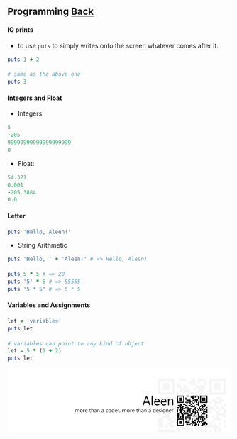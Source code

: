## Programming [Back](./../ruby.md)

#### IO prints

- to use `puts` to simply writes onto the screen whatever comes after it.

```rb
puts 1 + 2 

# same as the above one
puts 3
```

#### Integers and Float

- Integers:

```rb
5
-205
99999999999999999999
0
```

- Float:

```rb
54.321
0.001
-205.3884
0.0
```

#### Letter

```rb
puts 'Hello, Aleen!'
```

- String Arithmetic

```rb
puts 'Hello, ' + 'Aleen!' # => Hello, Aleen!

puts 5 * 5 # => 20
puts '5' * 5 # => 55555
puts '5 * 5' # => 5 * 5
```

#### Variables and Assignments

```rb
let = 'variables'
puts let

# variables can point to any kind of object
let = 5 * (1 + 2)
puts let
```


<a href="http://aleen42.github.io/" target="_blank" ><img src="./../../../pic/tail.gif"></a>
